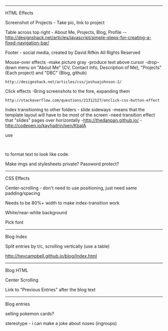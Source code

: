 ------------------------------------------------
HTML Effects

Screenshot of Projects - Take pic, link to project

Table across top right - About Me, Projects, Blog, Profile
	--http://designshack.net/articles/javascript/simple-steps-for-creating-a-fixed-navigation-bar/

Footer - social media, created by David Rifkin All Rights Reserved

Mouse-over effects 
	-make picture gray
	-produce text above cursor
	-drop-down menu on "About Me" (CV, Contact Info, Description of Me), "Projects" (Each project) and "DBC" (Blog, github)

	http://designshack.net/articles/css/joshuajohnson-2/



Click effects
	-Bring screenshots to the fore, expanding them
	
	http://stackoverflow.com/questions/21312127/onclick-css-button-effect


Index transitioning to other folders - slide sideways
	-means that the template layout will have to be most of the screen
	-need transition effect that "slides" pages over horizontally
	-http://thedanpan.github.io/
  	-http://codepen.io/kayhadrin/pen/KbalA

use <pre> <code></code></pre> to format text to look like code. 

Make imgs and stylesheets private? Password protect?

-------------------------------------------------

CSS Effects

Center-scrolling - don't need to use positioning, just need same padding/spacing

Needs to be 80%+ width to make index-transition work

White/near-white background

Pick font

-------------------------------------------------
Blog Index

Split entries by t/c, scrolling vertically (use a table)

http://heycampbell.github.io/blog/Index.html

------------------------------------------------

Blog HTML

Center Scrolling

Link to "Previous Entries" after the blog text

------------------------------------------------

Blog entries

selling pokemon cards?

stereotype - i can make a joke about noses (ingroups)